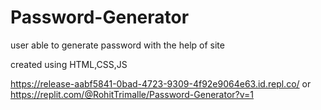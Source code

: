 # Password-Generator

user able to generate password with the help of site 

created using HTML,CSS,JS


https://release-aabf5841-0bad-4723-9309-4f92e9064e63.id.repl.co/
or
https://replit.com/@RohitTrimalle/Password-Generator?v=1
